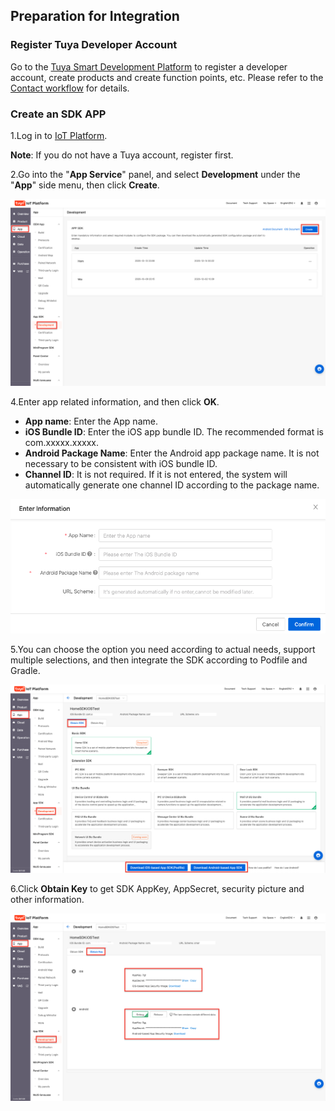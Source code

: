 ## Preparation for Integration

### Register Tuya Developer Account

Go to the [Tuya Smart Development Platform](https://iot.tuya.com) to register a developer account, create products and create function points, etc. Please refer to the [Contact workflow](https://docs.tuya.com/cn/overview/dev-process.html) for details.

### Create an SDK APP

1.Log in to [IoT Platform](https://iot.tuya.com/).

**Note**: If you do not have a Tuya account, register first.

2.Go into the "**App Service**" panel, and select **Development** under the "**App**" side menu, then click **Create**.

![Obtain App SDK](./images/getSDK_en.png)

4.Enter app related information, and then click **OK**.

- **App name**: Enter the App name.
- **iOS Bundle ID**: Enter the iOS app bundle ID. The recommended format is com.xxxxx.xxxxx.
- **Android Package Name**: Enter the Android app package name. It is not necessary to be consistent with iOS bundle ID.
- **Channel ID**: It is not required. If it is not entered, the system will automatically generate one channel ID according to the package name.

![Obtain App SDK](./images/app_info_en.png)

5.You can choose the option you need according to actual needs, support multiple selections, and then integrate the SDK according to Podfile and Gradle.

![Obtain App SDK](./images/integrate_SDK_en.png)

6.Click **Obtain Key** to get SDK AppKey, AppSecret, security picture and other information.

![Obtain App SDK](./images/key_and_secret_en.png)
